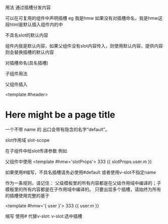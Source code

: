 用法
通过插槽分发内容

可以在可复用<hmw></hmw>的组件中声明插槽<slot></slot>
eg
<hmw>
  我是hmw
</hmw>
如果没有对插槽命名，我是hmw这段html是默认插入组件内的<slot></slot>中

不具名slot的默认内容

组件内<slot>我是默认内容</slot>，如果父组件没有slot内容传入，则使用默认内容，提供内容则会替换插槽的默认内容

对插槽命名(具名插槽)

子组件用法
<slot name="header"></slot>
<slot name="footer"></slot>

父组件插入
 <template v-slot:header>
  <h1>Here might be a page title</h1>
 </template>
 <template v-slot:footer>
  <h1>Here might be a page title</h1>
 </template>

  <template #header>
  <h1>Here might be a page title</h1>
 </template>
 <template #footer>
  <h1>Here might be a page title</h1>
 </template>
一个不带 name 的 <slot> 出口会带有隐含的名字“default”。

slot作用域 slot-scope

在子组件中给slot传递参数
例如
    <slot name="hmw" :user='user'>
      <!-- {{user.o}} -->
    </slot>

父组件中使用
  <template #hmw='slotProps'>
    333
    {{ slotProps.user.m }}
  </template>

  如果使用#缩写，不具名插槽请务必使用#default 或者使用v-slot不指定name

作为一条规则，请记住：
父级模板里的所有内容都是在父级作用域中编译的；子模板里的所有内容都是在子作用域中编译的。
只要出现多个插槽，请始终为所有的插槽使用完整的基于 <template> 的语法

解构插槽 Prop

可以对插槽进行结构
<template #hmw='slotProps'>
  333
  {{ slotProps.user.m }}
</template>

<template #hmw='{ user }'>
  333
  {{ user.m }}
</template>

缩写 使用# 代替v-slot:
v-slot:选中插槽




